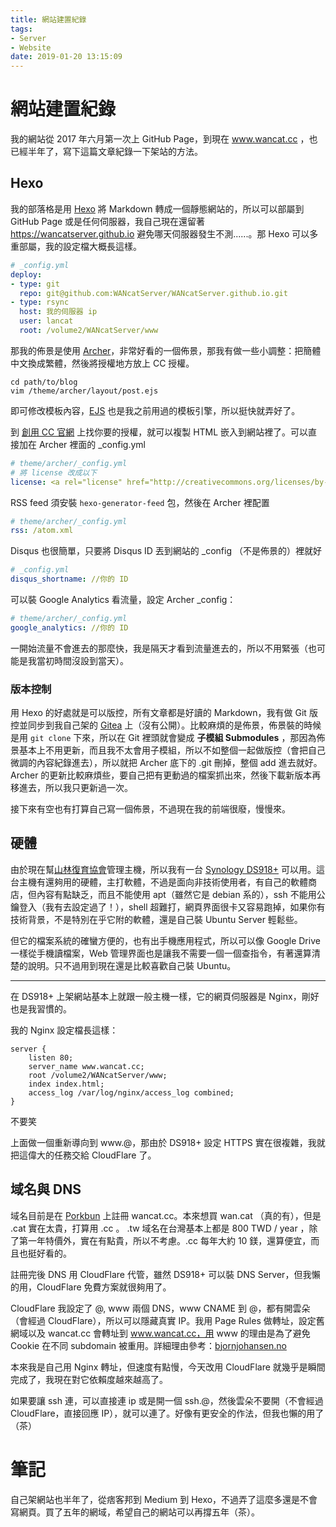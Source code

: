 ```yaml
---
title: 網站建置紀錄
tags: 
- Server
- Website
date: 2019-01-20 13:15:09
---
```



# 網站建置紀錄

我的網站從 2017 年六月第一次上 GitHub Page，到現在 www.wancat.cc ，也已經半年了，寫下這篇文章紀錄一下架站的方法。

## Hexo

我的部落格是用 [Hexo](https://hexo.io) 將 Markdown 轉成一個靜態網站的，所以可以部屬到 GitHub Page 或是任何伺服器，我自己現在還留著 https://wancatserver.github.io 避免哪天伺服器發生不測......。那 Hexo 可以多重部屬，我的設定檔大概長這樣。

```yaml
# _config.yml
deploy:
- type: git
  repo: git@github.com:WANcatServer/WANcatServer.github.io.git
- type: rsync
  host: 我的伺服器 ip
  user: lancat
  root: /volume2/WANcatServer/www

```

那我的佈景是使用 [Archer](https://github.com/fi3ework/hexo-theme-archer)，非常好看的一個佈景，那我有做一些小調整：把簡體中文換成繁體，然後將授權地方放上 CC 授權。

```shell
cd path/to/blog
vim /theme/archer/layout/post.ejs
```

即可修改模板內容，[EJS](https://ejs.co) 也是我之前用過的模板引擎，所以挺快就弄好了。

到 [創用 CC 官網](https://creativecommons.org/) 上找你要的授權，就可以複製 HTML 嵌入到網站裡了。可以直接加在 Archer 裡面的 _config.yml

```yaml
# theme/archer/_config.yml
# 將 license 改成以下
license: <a rel="license" href="http://creativecommons.org/licenses/by-sa/4.0/"><img alt="創用 CC 授權條款" style="border-width:0" src="https://i.creativecommons.org/l/by-sa/4.0/88x31.png" /></a><br />本著作係採用<a rel="license" href="http://creativecommons.org/licenses/by-sa/4.0/">創用 CC 姓名標示-相同方式分享 4.0 國際 授權條款</a>授權.

```

RSS feed 須安裝 `hexo-generator-feed` 包，然後在 Archer 裡配置

```yaml
# theme/archer/_config.yml
rss: /atom.xml
```

Disqus 也很簡單，只要將 Disqus ID 丟到網站的 _config （不是佈景的）裡就好

```yaml
# _config.yml
disqus_shortname: //你的 ID
```

可以裝 Google Analytics 看流量，設定 Archer _config：

```yaml
# theme/archer/_config.yml
google_analytics: //你的 ID
```

一開始流量不會進去的那麼快，我是隔天才看到流量進去的，所以不用緊張（也可能是我當初時間沒設到當天）。

### 版本控制

用 Hexo 的好處就是可以版控，所有文章都是好讀的 Markdown，我有做 Git 版控並同步到我自己架的 [Gitea](https://gitea.io/zh-tw/) 上（沒有公開）。比較麻煩的是佈景，佈景裝的時候是用 `git clone` 下來，所以在 Git 裡頭就會變成 **子模組 Submodules** ，那因為佈景基本上不用更新，而且我不太會用子模組，所以不如整個一起做版控（會把自己微調的內容紀錄進去），所以就把 Archer 底下的 .git 刪掉，整個 add 進去就好。Archer 的更新比較麻煩些，要自己把有更動過的檔案抓出來，然後下載新版本再移進去，所以我只更新過一次。

接下來有空也有打算自己寫一個佈景，不過現在我的前端很廢，慢慢來。

## 硬體

由於現在幫[山林復育協會](https://taiwan1forestrestoration.blogspot.com/)管理主機，所以我有一台 [Synology DS918+](https://www.synology.com/zh-tw/products/DS918+) 可以用。這台主機有還夠用的硬體，主打軟體，不過是面向非技術使用者，有自己的軟體商店，但內容有點缺乏，而且不能使用 apt（雖然它是 debian 系的），ssh 不能用公鑰登入（我有去設定過了！），shell 超難打，網頁界面很卡又容易跑掉，如果你有技術背景，不是特別在乎它附的軟體，還是自己裝 Ubuntu Server 輕鬆些。

但它的檔案系統的確蠻方便的，也有出手機應用程式，所以可以像 Google Drive 一樣從手機讀檔案，Web 管理界面也是讓我不需要一個一個查指令，有著還算清楚的說明。只不過用到現在還是比較喜歡自己裝 Ubuntu。

***

在 DS918+ 上架網站基本上就跟一般主機一樣，它的網頁伺服器是 Nginx，剛好也是我習慣的。

我的 Nginx 設定檔長這樣：

```nginx
server {
    listen 80;
    server_name www.wancat.cc;
    root /volume2/WANcatServer/www;
    index index.html;
    access_log /var/log/nginx/access_log combined;
}

```

不要笑

上面做一個重新導向到 www.@，那由於 DS918+ 設定 HTTPS 實在很複雜，我就把這偉大的任務交給 CloudFlare 了。

## 域名與 DNS

域名目前是在 [Porkbun](https://porkbun.com) 上註冊 wancat.cc。本來想買 wan.cat （真的有），但是 .cat 實在太貴，打算用 .cc 。 .tw 域名在台灣基本上都是 800 TWD / year ，除了第一年特價外，實在有點貴，所以不考慮。.cc 每年大約 10 鎂，還算便宜，而且也挺好看的。

註冊完後 DNS 用 CloudFlare 代管，雖然 DS918+ 可以裝 DNS Server，但我懶的用，CloudFlare 免費方案就很夠用了。

CloudFlare 我設定了 @, www 兩個 DNS，www CNAME 到 @，都有開雲朵（會經過 CloudFlare），所以可以隱藏真實 IP。我用 Page Rules 做轉址，設定舊網域以及 wancat.cc 會轉址到 www.wancat.cc，用 www 的理由是為了避免 Cookie 在不同 subdomain 被重用。詳細理由參考：[bjornjohansen.no](https://bjornjohansen.no/www-or-not?utm_source=wanqu.co&utm_campaign=Wanqu+Daily&utm_medium=email)

本來我是自己用 Nginx 轉址，但速度有點慢，今天改用 CloudFlare 就幾乎是瞬間完成了，我現在對它依賴度越來越高了。

如果要讓 ssh 連，可以直接連 ip 或是開一個 ssh.@，然後雲朵不要開（不會經過 CloudFlare，直接回應 IP），就可以連了。好像有更安全的作法，但我也懶的用了（茶）

# 筆記

自己架網站也半年了，從痞客邦到 Medium 到 Hexo，不過弄了這麼多還是不會寫網頁。買了五年的網域，希望自己的網站可以再撐五年（茶）。

